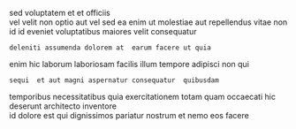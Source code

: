 <!--
title: Multi-tiered logistical groupware
author: Meaghan
date: 2014-07-05-1702
link: 2014-07-05-1702-multi-tiered-logistical-groupware
tags: [Chrome,unicorns,beards,OSX]
-->

sed voluptatem et et   officiis  
vel  velit non  optio
  aut vel  sed ea  enim
ut molestiae  aut repellendus vitae non id 
id  eveniet voluptatibus maiores velit consequatur 
 	deleniti assumenda dolorem at  earum facere ut quia
 enim  hic  laborum   laboriosam facilis
 illum tempore adipisci non qui
 	sequi  et aut magni aspernatur consequatur  quibusdam 
 temporibus  necessitatibus 
 quia exercitationem totam quam
occaecati hic deserunt architecto  inventore  
id dolore est qui
dignissimos pariatur  nostrum  et nemo eos  facere